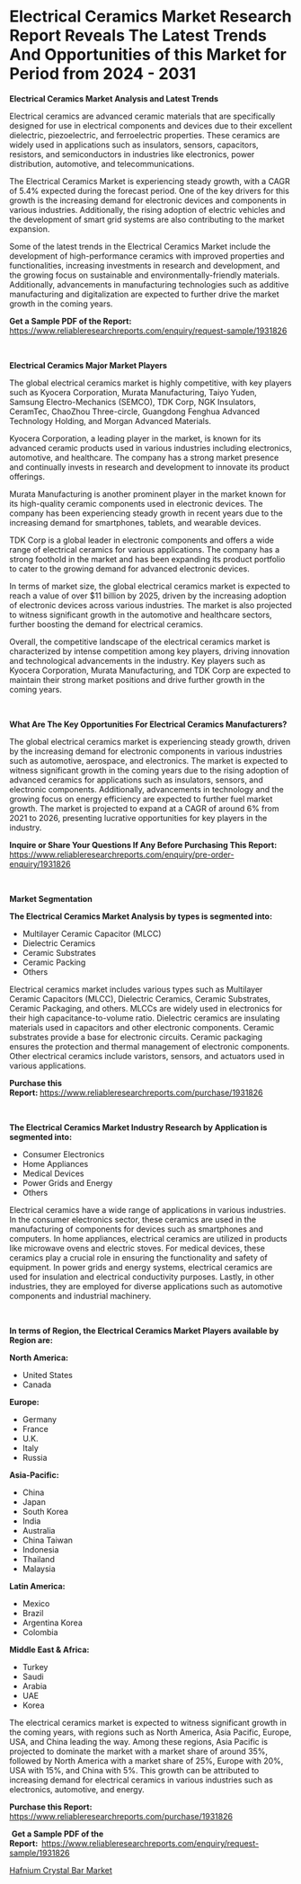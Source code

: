 <p><h1>Electrical Ceramics Market Research Report Reveals The Latest Trends And Opportunities of this Market for Period from 2024 - 2031</h1></p><p><strong>Electrical Ceramics Market Analysis and Latest Trends</strong></p>
<p><p>Electrical ceramics are advanced ceramic materials that are specifically designed for use in electrical components and devices due to their excellent dielectric, piezoelectric, and ferroelectric properties. These ceramics are widely used in applications such as insulators, sensors, capacitors, resistors, and semiconductors in industries like electronics, power distribution, automotive, and telecommunications.</p><p>The Electrical Ceramics Market is experiencing steady growth, with a CAGR of 5.4% expected during the forecast period. One of the key drivers for this growth is the increasing demand for electronic devices and components in various industries. Additionally, the rising adoption of electric vehicles and the development of smart grid systems are also contributing to the market expansion.</p><p>Some of the latest trends in the Electrical Ceramics Market include the development of high-performance ceramics with improved properties and functionalities, increasing investments in research and development, and the growing focus on sustainable and environmentally-friendly materials. Additionally, advancements in manufacturing technologies such as additive manufacturing and digitalization are expected to further drive the market growth in the coming years.</p></p>
<p><strong>Get a Sample PDF of the Report:&nbsp;</strong> <a href="https://www.reliableresearchreports.com/enquiry/request-sample/1931826">https://www.reliableresearchreports.com/enquiry/request-sample/1931826</a></p>
<p>&nbsp;</p>
<p><strong>Electrical Ceramics Major Market Players</strong></p>
<p><p>The global electrical ceramics market is highly competitive, with key players such as Kyocera Corporation, Murata Manufacturing, Taiyo Yuden, Samsung Electro-Mechanics (SEMCO), TDK Corp, NGK Insulators, CeramTec, ChaoZhou Three-circle, Guangdong Fenghua Advanced Technology Holding, and Morgan Advanced Materials. </p><p>Kyocera Corporation, a leading player in the market, is known for its advanced ceramic products used in various industries including electronics, automotive, and healthcare. The company has a strong market presence and continually invests in research and development to innovate its product offerings.</p><p>Murata Manufacturing is another prominent player in the market known for its high-quality ceramic components used in electronic devices. The company has been experiencing steady growth in recent years due to the increasing demand for smartphones, tablets, and wearable devices.</p><p>TDK Corp is a global leader in electronic components and offers a wide range of electrical ceramics for various applications. The company has a strong foothold in the market and has been expanding its product portfolio to cater to the growing demand for advanced electronic devices.</p><p>In terms of market size, the global electrical ceramics market is expected to reach a value of over $11 billion by 2025, driven by the increasing adoption of electronic devices across various industries. The market is also projected to witness significant growth in the automotive and healthcare sectors, further boosting the demand for electrical ceramics.</p><p>Overall, the competitive landscape of the electrical ceramics market is characterized by intense competition among key players, driving innovation and technological advancements in the industry. Key players such as Kyocera Corporation, Murata Manufacturing, and TDK Corp are expected to maintain their strong market positions and drive further growth in the coming years.</p></p>
<p>&nbsp;</p>
<p><strong>What Are The Key Opportunities For Electrical Ceramics Manufacturers?</strong></p>
<p><p>The global electrical ceramics market is experiencing steady growth, driven by the increasing demand for electronic components in various industries such as automotive, aerospace, and electronics. The market is expected to witness significant growth in the coming years due to the rising adoption of advanced ceramics for applications such as insulators, sensors, and electronic components. Additionally, advancements in technology and the growing focus on energy efficiency are expected to further fuel market growth. The market is projected to expand at a CAGR of around 6% from 2021 to 2026, presenting lucrative opportunities for key players in the industry.</p></p>
<p><strong>Inquire or Share Your Questions If Any Before Purchasing This Report:</strong> <a href="https://www.reliableresearchreports.com/enquiry/pre-order-enquiry/1931826">https://www.reliableresearchreports.com/enquiry/pre-order-enquiry/1931826</a></p>
<p>&nbsp;</p>
<p><strong>Market Segmentation</strong></p>
<p><strong>The Electrical Ceramics Market Analysis by types is segmented into:</strong></p>
<p><ul><li>Multilayer Ceramic Capacitor (MLCC)</li><li>Dielectric Ceramics</li><li>Ceramic Substrates</li><li>Ceramic Packing</li><li>Others</li></ul></p>
<p><p>Electrical ceramics market includes various types such as Multilayer Ceramic Capacitors (MLCC), Dielectric Ceramics, Ceramic Substrates, Ceramic Packaging, and others. MLCCs are widely used in electronics for their high capacitance-to-volume ratio. Dielectric ceramics are insulating materials used in capacitors and other electronic components. Ceramic substrates provide a base for electronic circuits. Ceramic packaging ensures the protection and thermal management of electronic components. Other electrical ceramics include varistors, sensors, and actuators used in various applications.</p></p>
<p><strong>Purchase this Report:&nbsp;</strong><a href="https://www.reliableresearchreports.com/purchase/1931826">https://www.reliableresearchreports.com/purchase/1931826</a></p>
<p>&nbsp;</p>
<p><strong>The Electrical Ceramics Market Industry Research by Application is segmented into:</strong></p>
<p><ul><li>Consumer Electronics</li><li>Home Appliances</li><li>Medical Devices</li><li>Power Grids and Energy</li><li>Others</li></ul></p>
<p><p>Electrical ceramics have a wide range of applications in various industries. In the consumer electronics sector, these ceramics are used in the manufacturing of components for devices such as smartphones and computers. In home appliances, electrical ceramics are utilized in products like microwave ovens and electric stoves. For medical devices, these ceramics play a crucial role in ensuring the functionality and safety of equipment. In power grids and energy systems, electrical ceramics are used for insulation and electrical conductivity purposes. Lastly, in other industries, they are employed for diverse applications such as automotive components and industrial machinery.</p></p>
<p>&nbsp;</p>
<p><strong>In terms of Region, the Electrical Ceramics Market Players available by Region are:</strong></p>
<p>
    <p> <strong> North America: </strong>
        <ul>
            <li>United States</li>
            <li>Canada</li>
        </ul>
        </p> 
    <p> <strong> Europe: </strong>
        <ul>
            <li>Germany</li>
            <li>France</li>
            <li>U.K.</li>
            <li>Italy</li>
            <li>Russia</li>
        </ul>
        </p> 
    <p> <strong> Asia-Pacific: </strong>
        <ul>
            <li>China</li>
            <li>Japan</li>
            <li>South Korea</li>
            <li>India</li>
            <li>Australia</li>
            <li>China Taiwan</li>
            <li>Indonesia</li>
            <li>Thailand</li>
            <li>Malaysia</li>
        </ul>
        </p> 
    <p> <strong> Latin America: </strong>
        <ul>
            <li>Mexico</li>
            <li>Brazil</li>
            <li>Argentina Korea</li>
            <li>Colombia</li>
        </ul>
        </p> 
    <p> <strong> Middle East & Africa: </strong>
        <ul>
            <li>Turkey</li>
            <li>Saudi</li>
            <li>Arabia</li>
            <li>UAE</li>
            <li>Korea</li>
        </ul>
    </p>
    </p>
<p><p>The electrical ceramics market is expected to witness significant growth in the coming years, with regions such as North America, Asia Pacific, Europe, USA, and China leading the way. Among these regions, Asia Pacific is projected to dominate the market with a market share of around 35%, followed by North America with a market share of 25%, Europe with 20%, USA with 15%, and China with 5%. This growth can be attributed to increasing demand for electrical ceramics in various industries such as electronics, automotive, and energy.</p></p>
<p><strong>Purchase this Report: </strong><a href="https://www.reliableresearchreports.com/purchase/1931826">https://www.reliableresearchreports.com/purchase/1931826</a></p>
<p>&nbsp;<strong>Get a Sample PDF of the Report:&nbsp;&nbsp;</strong><a href="https://www.reliableresearchreports.com/enquiry/request-sample/1931826">https://www.reliableresearchreports.com/enquiry/request-sample/1931826</a></p>
<p><strong></strong></p>
<p><p><a href="https://invited-way-688.notion.site/Hafnium-Crystal-Bar-Market-Research-Report-Reveals-The-Latest-Trends-And-Opportunities-of-this-Marke-766b0219759f437685ea6ad8d5cb3b08">Hafnium Crystal Bar Market</a></p></p>